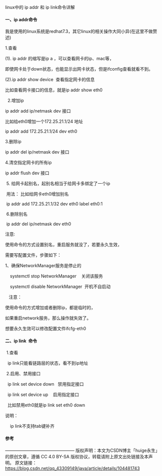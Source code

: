 linux中的 ip addr 和 ip link命令详解
#### 一、ip addr命令
我是使用的linux系统是redhat7.3，其它linux的相关操作大同小异(在这里不做赘述)

1.查看

(1). ip addr 的缩写是ip a ，可以查看网卡的ip、mac等， 

即使网卡处于down状态，也能显示出网卡状态，但是ifconfig查看就看不到。

(2).ip addr show device  查看指定网卡的信息

比如查看网卡接口的信息，就是ip addr show eth0

 
2.增加ip

ip addr add ip/netmask dev 接口

比如给eth0增加一个172.25.21.1/24 地址

ip addr add 172.25.21.1/24 dev eth0

3.删除ip

ip addr del ip/netmask dev 接口   

4.清空指定网卡的所有ip

ip addr flush dev 接口        

 5. 给网卡起别名，起别名相当于给网卡多绑定了一个ip  

 用法： 比如给网卡eth0增加别名                

 ip addr add 172.25.21.1/32 dev eth0 label eth0:1

 6.删除别名              

 ip addr del ip/netmask dev eth0 

注意:

使用命令的方式设置别名，重启服务就没了，若要永久生效，

需要写配置文件，步骤如下：

1、确保NetworkManager服务是停止的

    systemctl stop NetworkManager    关闭该服务 

    systemctl disable NetworkManager  开机不自启动

   注意：

使用命令的方式增加或者删除ip，都是临时的，

如果重启network服务，那么操作就失效了。

想要永久生效可以修改配置文件ifcfg-eth0

#### 二、ip link  命令
 1.查看

  ip link只能看链路层的状态，看不到ip地址

 2.启用、禁用接口

  ip link set device down   禁用指定接口

  ip link set device up    启用指定接口

  比如禁用eth0就是ip link set eth0 down

说明：

    ip link不支持tab键补齐

#### 参考
————————————————
版权声明：本文为CSDN博主「huige永生」的原创文章，遵循 CC 4.0 BY-SA 版权协议，转载请附上原文出处链接及本声明。
原文链接：https://blog.csdn.net/qq_43309149/java/article/details/104481743